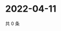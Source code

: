 # 2022-04-11

共 0 条

<!-- BEGIN WEIBO -->
<!-- 最后更新时间 Mon Apr 11 2022 15:01:09 GMT+0800 (China Standard Time) -->

<!-- END WEIBO -->
